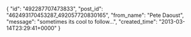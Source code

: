 {
   "id": "492287707473833",
   "post_id": "462493170453287_492057720830165",
   "from_name": "Pete Daoust",
   "message": "sometimes its cool to follow...",
   "created_time": "2013-03-14T23:29:41+0000"
 }
